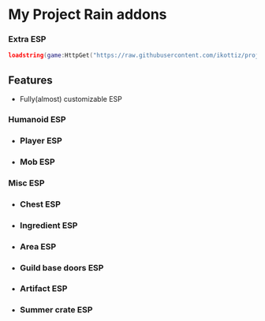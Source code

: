 # My Project Rain addons

### Extra ESP

```lua
loadstring(game:HttpGet("https://raw.githubusercontent.com/ikottiz/projectRainAddons/main/extraESP"))()
```
## Features

- Fully(almost) customizable ESP
### Humanoid ESP
- ### Player ESP
- ### Mob ESP
### Misc ESP
- ### Chest ESP
- ### Ingredient ESP
- ### Area ESP
- ### Guild base doors ESP
- ### Artifact ESP
- ### Summer crate ESP
